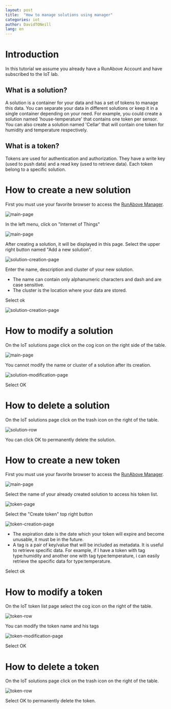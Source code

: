 ```yaml
---
layout: post
title:  "How to manage solutions using manager"
categories: iot
author: DavidTONeill
lang: en
---
```


# Introduction

In this tutorial we assume you already have a RunAbove Account and have subscribed to the IoT lab.
 
## What is a solution?
 
A solution is a container for your data and has a set of tokens to manage this data. 
You can separate your data in different solutions or keep it in a single container depending on your need. 
For example, you could create a solution named 'house-temperature' that contains one token per sensor. 
You can also create a solution named 'Cellar' that will contain one token for humidity and temperature respectively.
 
## What is a token?
 
Tokens are used for authentication and authorization. 
They have a write key (used to push data) and a read key (used to retrieve data). 
Each token belong to a specific solution.

# How to create a new solution

First you must use your favorite browser to access the [RunAbove Manager](https://cloud.runabove.com).

![main-page][1]

In the left menu, click on "Internet of Things"

![main-page][2]

After creating a solution, it will be displayed in this page.
Select the upper right button named "Add a new solution".

![solution-creation-page][3]

Enter the name, description and cluster of your new solution.

- The name can contain only alphanumeric characters and dash and are case sensitive.
- The cluster is the location where your data are stored.

Select ok

![solution-creation-page][4]

# How to modify a solution

On the IoT solutions page click on the cog icon on the right side of the table.

![main-page][5]

You cannot modify the name or cluster of a solution after its creation.
  
![solution-modification-page][6]

Select OK

# How to delete a solution

On the IoT solutions page click on the trash icon on the right of the table.

![solution-row][5]

You can click OK to permanently delete the solution.

# How to create a new token

First you must use your favorite browser to access the [RunAbove Manager](https://cloud.runabove.com).

![main-page][1]

Select the name of your already created solution to access his token list.

![token-page][7]

Select the "Create token" top right button

![token-creation-page][8]

- The expiration date is the date which your token will expire and become unusable, it must be in the future.
- A tag is a pair of key/value that will be included as metadata. It is useful to retrieve specific data.
For example, if I have a token with tag type:humidity and another one with tag type:temperature,
 i can easily retrieve the specific data for type:temperature.

Select ok

# How to modify a token

On the IoT token list page select the cog icon on the right of the table.

![token-row][9]

You can modify the token name and his tags

![token-modification-page][10]

Select OK

# How to delete a token

On the IoT solutions page click on the trash icon on the right of the table.

![token-row][9]

Select OK to permanently delete the token.

  [1]: /kb/images/2015-08-10-how-to-manage-solutions-using-runabove-manager/main-page.png
  [2]: /kb/images/2015-08-10-how-to-manage-solutions-using-runabove-manager/empty-solution-page.png
  [3]: /kb/images/2015-08-10-how-to-manage-solutions-using-runabove-manager/solution-creation-page.png
  [4]: /kb/images/2015-08-10-how-to-manage-solutions-using-runabove-manager/solution-page.png
  [5]: /kb/images/2015-08-10-how-to-manage-solutions-using-runabove-manager/solution-row.png
  [6]: /kb/images/2015-08-10-how-to-manage-solutions-using-runabove-manager/solution-modification-page.png
  [7]: /kb/images/2015-08-10-how-to-manage-solutions-using-runabove-manager/token-page.png
  [8]: /kb/images/2015-08-10-how-to-manage-solutions-using-runabove-manager/token-creation-page.png
  [9]: /kb/images/2015-08-10-how-to-manage-solutions-using-runabove-manager/token-row.png
  [10]: /kb/images/2015-08-10-how-to-manage-solutions-using-runabove-manager/token-modification-page.png
